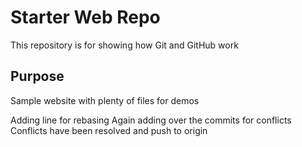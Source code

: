 # Starter Web Repo

This repository is for showing how Git and GitHub work

## Purpose

Sample website with plenty of files for demos

Adding line for rebasing
Again adding over the commits for conflicts
Conflicts have been resolved and push to origin